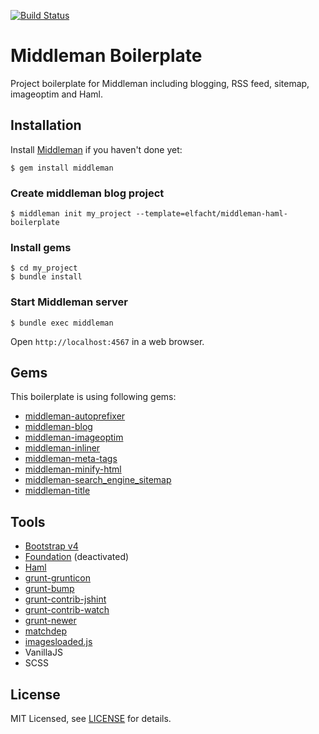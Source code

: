 [![Build Status](https://travis-ci.org/elfacht/middleman-haml-boilerplate.svg)](https://travis-ci.org/elfacht/middleman-haml-boilerplate)

# Middleman Boilerplate

Project boilerplate for Middleman including blogging, RSS feed, sitemap, imageoptim and Haml.

## Installation

Install [Middleman](https://middlemanapp.com/) if you haven't done yet:

```console
$ gem install middleman
```

### Create middleman blog project

```console
$ middleman init my_project --template=elfacht/middleman-haml-boilerplate
```

### Install gems

```console
$ cd my_project
$ bundle install
```

### Start Middleman server

```console
$ bundle exec middleman
```

Open `http://localhost:4567` in a web browser.

## Gems
This boilerplate is using following gems:

* [middleman-autoprefixer](https://github.com/middleman/middleman-autoprefixer)
* [middleman-blog](https://github.com/middleman/middleman-blog)
* [middleman-imageoptim](https://github.com/plasticine/middleman-imageoptim)
* [middleman-inliner](https://github.com/kaiinui/middleman-inliner)
* [middleman-meta-tags](https://github.com/tiste/middleman-meta-tags)
* [middleman-minify-html](https://github.com/middleman/middleman-minify-html)
* [middleman-search_engine_sitemap](https://github.com/Aupajo/middleman-search_engine_sitemap)
* [middleman-title](https://github.com/jcypret/middleman-title)

## Tools

* [Bootstrap v4](http://v4-alpha.getbootstrap.com/)
* [Foundation](http://foundation.zurb.com/docs/) (deactivated)
* [Haml](http://haml.info/)
* [grunt-grunticon](http://www.grunticon.com/)
* [grunt-bump](https://github.com/vojtajina/grunt-bump)
* [grunt-contrib-jshint](https://github.com/gruntjs/grunt-contrib-jshint)
* [grunt-contrib-watch](https://github.com/gruntjs/grunt-contrib-watch)
* [grunt-newer](https://www.npmjs.com/package/grunt-newer)
* [matchdep](https://www.npmjs.com/package/matchdep)
* [imagesloaded.js](https://github.com/desandro/imagesloaded)
* VanillaJS
* SCSS

## License
MIT Licensed, see [LICENSE](LICENSE.md) for details.
